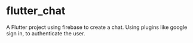 # flutter_chat

A Flutter project using firebase to create a chat. Using plugins like google sign in, to authenticate the user. 



